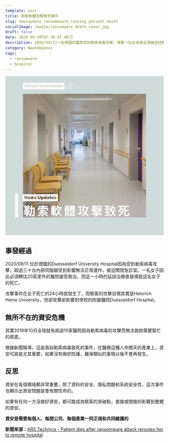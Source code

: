 ```yaml
---
template: post
title: 勒索軟體攻擊致死事件
slug: newsupdate_ransomeware_causing_patient_death
socialImage: /media/ransomware_death_cover.jpg
draft: false
date: 2020-09-20T07:38:47.487Z
description: 2020/09/11一名德國的醫院受到勒索病毒攻擊，導致一名女病患必須被送往較遠的醫院接受治療，這一小時的延誤治療直接導致這名女子的死亡。
category: NewsUpdates
tags:
  - ransomware
  - hospital
---
```

![](/media/ransomware_death_cover.jpg)

## 事發經過

2020/09/11 位於德國的Duesseldorf University Hospital因為受到勒索病毒攻擊，超過三十台內部伺服器受到影響無法正常運作，被迫關閉急診室。一名女子因此必須轉往20英里外的醫院接受救治，而這一小時的延誤治療直接導致這名女子的死亡。

攻擊事件在女子死亡的24小時就發生了，而駭客的攻擊目標其實是Heinrich Heine University，但卻攻擊卻影響到學校的附屬醫院Duesseldorf Hospital。

## 無所不在的資安危機

其實2019年10月全球就有超過10家醫院因為勒索病毒的攻擊而無法救助需要幫忙的病患。

根據新聞報導，這是首起勒索病毒致死的事件，在醫療這種人命關天的產業上，資安可說是尤其重要，如果沒有做好防護，難保類似的事情以後不會再發生。

## 反思

資安在各個領域都非常重要，除了資料的安全、隱私問題和系統安全性，這次事件也顯示出資安問題是會攸關性命的。

如果有任何一方沒做好資安，都可能成為駭客的突破點，直接或間接的影響到整體的資安。

**資安是需要每個人、每間公司、每個產業一同正視和共同維護的**

**新聞來源：**[ARS Technica - Patient dies after ransomware attack reroutes her to remote hospital](https://arstechnica.com/information-technology/2020/09/patient-dies-after-ransomware-attack-reroutes-her-to-remote-hospital/)